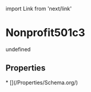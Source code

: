 import Link from 'next/link'
# Nonprofit501c3

undefined

## Properties

<Grid>
* [](/Properties/Schema.org/)

</Grid>

